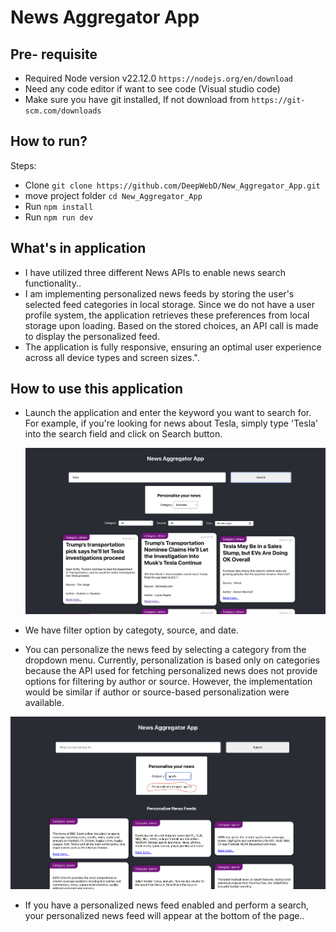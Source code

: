 # News Aggregator App
## Pre- requisite
- Required Node version v22.12.0 `https://nodejs.org/en/download`
- Need any code editor if want to see code (Visual studio code)
- Make sure you have git installed, If not download from ```https://git-scm.com/downloads```

## How to run?

Steps:

- Clone `git clone https://github.com/DeepWebD/New_Aggregator_App.git`
- move project folder `cd New_Aggregator_App`
- Run `npm install`
- Run `npm run dev`

## What's in application

- I have utilized three different News APIs to enable news search functionality..
- I am implementing personalized news feeds by storing the user's selected feed categories in local storage. Since we do not have a user profile system, the application retrieves these preferences from local storage upon loading. Based on the stored choices, an API call is made to display the personalized feed.
- The application is fully responsive, ensuring an optimal user experience across all device types and screen sizes.".

## How to use this application

- Launch the application and enter the keyword you want to search for. For example, if you're looking for news about Tesla, simply type 'Tesla' into the search field and click on Search button.

  ![Search Result](image.png)

- We have filter option by categoty, source, and date.

- You can personalize the news feed by selecting a category from the dropdown menu. Currently, personalization is based only on categories because the API used for fetching personalized news does not provide options for filtering by author or source. However, the implementation would be similar if author or source-based personalization were available.

![personalised news feed](image-1.png)

- If you have a personalized news feed enabled and perform a search, your personalized news feed will appear at the bottom of the page..
